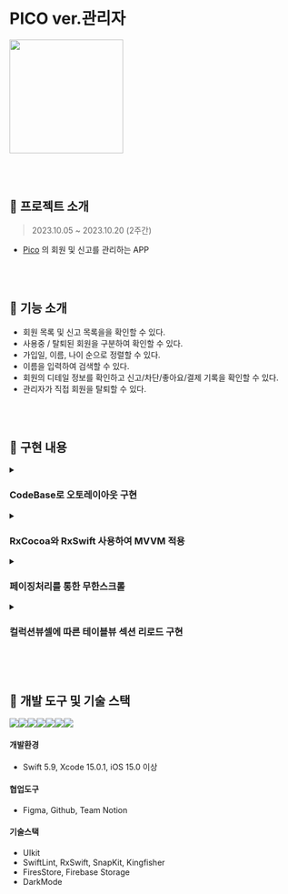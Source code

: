 # PICO ver.관리자


<img src = "https://github.com/HANLeeeee/Pico.admin/assets/74815957/51b4373a-406b-42b5-854f-674f312a6f95" width=200>


<br/><br/>

## 📌 프로젝트 소개
> 2023.10.05 ~ 2023.10.20 (2주간) <br/>
- [Pico](https://github.com/HANLeeeee/Pico) 의 회원 및 신고를 관리하는 APP

<br/><br/>

## 📌 기능 소개
- 회원 목록 및 신고 목록을을 확인할 수 있다.
- 사용중 / 탈퇴된 회원을 구분하여 확인할 수 있다.
- 가입일, 이름, 나이 순으로 정렬할 수 있다.
- 이름을 입력하여 검색할 수 있다.
- 회원의 디테일 정보를 확인하고 신고/차단/좋아요/결제 기록을 확인할 수 있다.
- 관리자가 직접 회원을 탈퇴할 수 있다.


<br/><br/>


##  📌 구현 내용
<details>
<summary><h3>CodeBase로 오토레이아웃 구현</h3></summary>
  
- Snapkit 라이브러리 사용하여 오토레이아웃을 구현하였습니다.
- 잊을 수 있는 translatesAutoresizingMaskIntoConstraints 및 isActive 를 생략하면서 간결한 코드를 작성할 수 있었습니다.

```swift
textFieldView.snp.makeConstraints { make in
    make.top.equalTo(view.safeAreaLayoutGuide).offset(padding)
    make.leading.equalTo(padding)
    make.height.equalTo(40)
}
```
<br/>

- remakeConstraints 나 updateConstraints 를 사용하여 쉽게 제약조건을 수정할 수 있었습니다.
```swift
sectionView.snp.remakeConstraints { make in
    make.top.equalTo(moreButton.snp.bottom).offset(20)
    make.leading.trailing.equalTo(0)
    make.height.equalTo(10)
    make.bottom.equalTo(-10)
}
```

<br/>

</details>

<details>
<summary><h3>RxCocoa와 RxSwift 사용하여 MVVM 적용</h3></summary>
  
- ViewModelType 프로토콜을 생성했습니다.
- Input: viewDidLoad, TextField 입력, Button 클릭 등의 이벤트를 정의했습니다.
- Output: TableView reload, Label 텍스트 업데이트 등 UI 업데이트를 정의했습니다.
- Input은 뷰로 들어오는 데이터를 캡슐화하고 Output은 뷰에 보내는 데이터를 캡슐화했습니다.
```swift
protocol ViewModelType {
    associatedtype Input
    associatedtype Output
    
    func transform(input: Input) -> Output
}
```
<b>ViewController</b>
- ViewModel에서 ViewModelType 프로토콜을 채택하여 Input, Output 구조를 사용했습니다.
- merge를 사용하여 여러개의 옵저버블을 하나로 합쳐 하나의 옵저버블을 방출하였습니다.
- combineLatest을 사용하여 userListType, sortedType과 merged의 최신 상태를 결합하여 방출하였습니다.
```swift
final class AdminUserViewModel: ViewModelType {
    
    struct Input {
        let viewDidLoad: Observable<Void>
        // ...(중략)
    }
    
    struct Output {
        let resultToViewDidLoad: Observable<[User]>
        // ...(중략)
    }
    
    func transform(input: Input) -> Output {
        let merged = Observable.merge(input.viewDidLoad, input.viewWillAppear)
        
        let responseViewDidLoad = Observable.combineLatest(input.userListType, input.sortedType, merged)
            .withUnretained(self)
            .flatMap { (viewModel, value) -> Observable<([User], DocumentSnapshot?)> in
                let (userListType, sortedType, _) = value
                return FirestoreService.shared.loadDocumentRx(collectionId: userListType.collectionId, dataType: User.self, orderBy: sortedType.orderBy, itemsPerPage: viewModel.itemsPerPage, lastDocumentSnapshot: nil)
            }
            .withUnretained(self)
            .map { viewModel, usersAndSnapshot in
                let (users, snapShot) = usersAndSnapshot
                viewModel.userList.removeAll()
                viewModel.lastDocumentSnapshot = snapShot
                viewModel.userList = users
                return viewModel.userList
            }
        // ...(중략)

        return Output(
            resultToViewDidLoad: responseViewDidLoad,
            // ...(중략)
        )
    }
}
```
<b>ViewModel</b>
- bind를 통해 ViewController와 ViewModel 사이의 상호작용을 설정했습니다.
- ViewController에서 dispose를 하여 하나의 데이터 스트림으로 연결했습니다.
```swift
private func bind() {
    let input = AdminUserViewModel.Input(
        viewDidLoad: viewDidLoadPublisher.asObservable(),
        // ...(중략)

    )
    let output = viewModel.transform(input: input)

    // ...(중략)

    output.needToReload
        .withUnretained(self)
        .subscribe(onNext: { viewController, _ in
            viewController.tableView.reloadData()
        })
        .disposed(by: disposeBag)
}
```



</details>

<details>
<summary><h3>페이징처리를 통한 무한스크롤</h3></summary>
  
- orderBy 튜플을 통해 0번째 요소 기준으로 내림차순/오름차순을 결정하고 페이지당 itemsPerPage 수로 가져올 항목을 제한하여 쿼리를 설정했습니다.
- DocumentSnapshot을 통해 쿼리에 이전 페이지의 마지막 문서 후부터 시작하도록 설정하여 페이지별로 데이터를 가져오게 했습니다.
- DispatchQueue.global().async를 사용하여 메소드를 호출하여 데이터를 가져오는 작업을 비동기 처리했습니다.
```swift
private func loadNextPage(collectionId: Collections, orderBy: (String, Bool)) -> Observable<[User]> {
    let dbRef = Firestore.firestore()
    var query = dbRef.collection(collectionId.name)
        .order(by: orderBy.0, descending: orderBy.1)
        .limit(to: itemsPerPage)
    
    if let lastSnapshot = lastDocumentSnapshot {
        query = query.start(afterDocument: lastSnapshot)
    }
    
    return Observable.create { [weak self] emitter in
        guard let self = self else { return Disposables.create()}
        
        DispatchQueue.global().async {
            // ...(중략)
                
                lastDocumentSnapshot = documents.last
                
                for document in documents {
                    if let data = try? document.data(as: User.self) {
                        userList.append(data)
                    }
                }
                emitter.onNext(userList)
            }
        }
        return Disposables.create()
    }
}
```

</details>


<details>
<summary><h3>컬럭션뷰셀에 따른 테이블뷰 섹션 리로드 구현</h3></summary>

- 테이블뷰셀에 컬렉션뷰를 구현하여 카테고리를 구현했습니다.
- 처음 컬렉션뷰셀이 클릭되었을 때 해당 이벤트를 통해 `onNext` 를 이용해 스트림을 전송하였습니다.
- 하지만 테이블뷰셀안에 있는 컬렉션뷰셀은 테이블뷰의 셀이 `dequeue` 될 때마다 매번 `subscribe`가 호출되어 새로운 스트림이 매번 중첩되는 것이 문제였습니다.
- 이를 해결하기 위해서 `PublishSubject`를 ViewController에서 생성 후 컬렉션뷰에 주입하고 이벤트는 ViewController에서 처리할 수 있게 했습니다.
- 이러한 구조를 통해 컬렉션뷰의 클릭 이벤트를 중첩없이 처리하고, 테이블뷰의 `dequeue`  시 `subscribe` 를 방지하여 코드의 일관성을 유지하였습니다.
  
```swift
case .recordHeader:
    let cell = tableView.dequeueReusableCell(forIndexPath: indexPath, cellType: RecordHeaderTableViewCell.self)
    cell.config(publisher: cellRecordTypePublish)
    cell.selectionStyle = .none
    return cell
```

```swift
func collectionView(_ collectionView: UICollectionView, didSelectItemAt indexPath: IndexPath) {
    selectedCellIndex = indexPath.row
    collectionView.reloadData()
    
    guard let recordType = RecordType.allCases[safe: selectedCellIndex] else { return }
    collectionViewPublish?.onNext(recordType)
}
```


</details>


<br/><br/>

## 📌 개발 도구 및 기술 스택
<img src="https://img.shields.io/badge/swift-F05138?style=for-the-badge&logo=swift&logoColor=white"><img src="https://img.shields.io/badge/xcode-147EFB?style=for-the-badge&logo=xcode&logoColor=white"><img src="https://img.shields.io/badge/figma-F24E1E?style=for-the-badge&logo=figma&logoColor=white"><img src="https://img.shields.io/badge/github-181717?style=for-the-badge&logo=github&logoColor=white"><img src="https://img.shields.io/badge/Notion-000000?style=for-the-badge&logo=notion&logoColor=black"><img src="https://img.shields.io/badge/UIKit-2396F3?style=for-the-badge&logo=UIKit&logoColor=white"><img src="https://img.shields.io/badge/firebase-FFCA28?style=for-the-badge&logo=firebase&logoColor=white">
#### 개발환경
- Swift 5.9, Xcode 15.0.1, iOS 15.0 이상
#### 협업도구
- Figma, Github, Team Notion
#### 기술스택
- UIkit
- SwiftLint, RxSwift, SnapKit, Kingfisher
- FiresStore, Firebase Storage
- DarkMode

<br/><br/>
